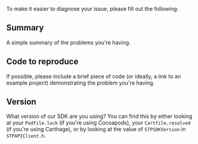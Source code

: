 To make it easier to diagnose your issue, please fill out the following:

## Summary

A simple summary of the problems you're having.

## Code to reproduce

If possible, please include a brief piece of code (or ideally, a link to an example project) demonstrating the problem you're having.

## Version

What version of our SDK are you using? You can find this by either looking at your `Podfile.lock` (if you're using Cocoapods), your `Cartfile.resolved` (if you're using Carthage), or by looking at the value of `STPSDKVersion` in `STPAPIClient.h`.
